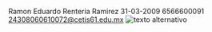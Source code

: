 Ramon Eduardo Renteria Ramirez
31-03-2009
6566600091
24308060610072@cetis61.edu.mx
![texto alternativo]([URL_o_ruta_de_la_imagen](https://github.com/RamonRenteria1/RRRE-17-09-25/blob/main/20250917_164817.jpg?raw=true))
